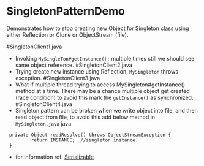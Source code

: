 # SingletonPatternDemo
Demonstrates how to stop creating new Object for Singleton class using either Reflection or Clone or ObjectStream (file).

#SingletonClient1.java
  - Invoking ```MySingleTon#getInstance();``` multiple times still we should see same object reference.
#SingletonClient2.java
  - Trying create new instance using Reflection, ```MySingleton``` throws exception.
#SingletonClient3.java
  - What if multiple thread trying to access MySingleton#getInstance() method at a time. There may be a chance multiple object get created (race condition) to avoid this mark the ```getInstance()``` as synchronized.
#SingletonClient4.java
  - Singleton pattern can be broken when we write object into file, and then read object from file, to avoid this add below method in ```MySingleton.java``` java.  
  
  ```
   private Object readResolve() throws ObjectStreamException {  
           return INSTANCE;  //singleton instance.  
   }  
  ```  
   - for information ref: [Serializable](http://docs.oracle.com/javase/6/docs/api/java/io/Serializable.html)
